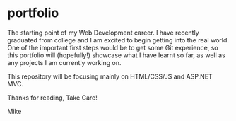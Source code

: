 # portfolio

The starting point of my Web Development career. I have recently graduated from college and I am excited to begin getting into the real world. One of the important first steps would be to get some Git experience, so this portfolio will (hopefully!) showcase what I have learnt so far, as well as any projects I am currently working on. 

This repository will be focusing mainly on HTML/CSS/JS and ASP.NET MVC.

Thanks for reading,
Take Care!

Mike
